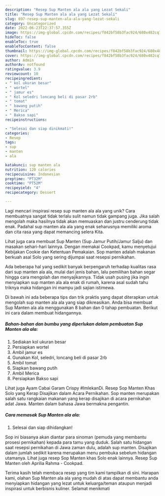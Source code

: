 ```yaml
---
description: "Resep Sup Manten ala ala yang Lezat Sekali"
title: "Resep Sup Manten ala ala yang Lezat Sekali"
slug: 697-resep-sup-manten-ala-ala-yang-lezat-sekali
category: Uncategorized
date: 2022-06-23T22:37:57.355Z
image: https://img-global.cpcdn.com/recipes/f842bf58b3fac924/680x482cq70/sup-manten-ala-ala-foto-resep-utama.jpg
hideToc: false
enableToc: true
enableTocContent: false
thumbnail: https://img-global.cpcdn.com/recipes/f842bf58b3fac924/680x482cq70/sup-manten-ala-ala-foto-resep-utama.jpg
cover: https://img-global.cpcdn.com/recipes/f842bf58b3fac924/680x482cq70/sup-manten-ala-ala-foto-resep-utama.jpg
author: Admin
authorAv: notfound
ratingvalue: 3.9
reviewcount: 10
recipeingredient:
- " kol ukuran besar"
- " wortel"
- " jamur es"
- " Kol seledri loncang beli di pasar 2rb"
- " tomat"
- " bawang putih"
- " Merica"
- " Bakso sapi"
recipeinstructions:

- "Selesai dan siap dinikmati!"
categories:
- Resep
tags:
- sup
- manten
- ala

katakunci: sup manten ala 
nutrition: 120 calories
recipecuisine: Indonesian
preptime: "PT32M"
cooktime: "PT52M"
recipeyield: "4"
recipecategory: Dessert

---
```





Lagi mencari inspirasi resep sup manten ala ala yang unik? Cara membuatnya sangat tidak terlalu sulit namun tidak gampang juga. Jika salah mengolah maka hasilnya tidak akan memuaskan dan justru cenderung tidak enak. Padahal sup manten ala ala yang enak seharusnya memiliki aroma dan cita rasa yang dapat memancing selera Kita.





Lihat juga cara membuat Sup Manten (Sup Jamur Putih/Jamur Salju) dan masakan sehari-hari lainnya. Dengan memakai Cookpad, kamu menyetujui Kebijakan Cookie dan Ketentuan Pemakaian. Sop manten adalah makanan berkuah asal Solo yang sering dijumpai saat resepsi pernikahan.

Ada beberapa hal yang sedikit banyak berpengaruh terhadap kualitas rasa dari sup manten ala ala, mulai dari jenis bahan, lalu pemilihan bahan segar hingga cara mengolah dan menyajikannya. Tidak usah pusing jika ingin menyiapkan sup manten ala ala enak di rumah, karena asal sudah tahu triknya maka hidangan ini mampu jadi sajian istimewa.






Di bawah ini ada beberapa tips dan trik praktis yang dapat diterapkan untuk mengolah sup manten ala ala yang siap dikreasikan. Anda bisa membuat Sup Manten ala ala menggunakan 8 bahan dan 0 tahap pembuatan. Berikut ini cara dalam membuat hidangannya.

<!--inarticleads1-->

##### Bahan-bahan dan bumbu yang diperlukan dalam pembuatan Sup Manten ala ala:

1. Sediakan  kol ukuran besar
1. Persiapkan  wortel
1. Ambil  jamur es
1. Gunakan  Kol, seledri, loncang beli di pasar 2rb
1. Ambil  tomat
1. Siapkan  bawang putih
1. Ambil  Merica
1. Persiapkan  Bakso sapi


Lihat juga Ayam Cabai Garam Crispy #ImlekanDi. Resep Sop Manten Khas Solo yang Kerap Disajikan dalam Acara Pernikahan. Sop manten merupakan salah satu rangkaian makanan yang kerap disajikan di acara pernikahan adat Jawa. Manten dalam bahasa Jawa bermakna pengantin. 

<!--inarticleads2-->

##### Cara memasak Sup Manten ala ala:


1. Selesai dan siap dihidangkan!

Sop ini biasanya akan diantar para sinoman (pemuda yang membantu prosesi pernikahan) kepada para tamu yang duduk. Salah satu hidangan saat resepsi pernikahan di Jawa zaman dulu, adalah sup manten. Disajikan dalam jumlah sedikit karena merupakan menu pembuka sebelum hidangan utamanya. Lihat juga resep Sop Manten khas Solo enak lainnya. Resep Sup Manten oleh Aprilia Rahma - Cookpad. 

Terima kasih telah membaca resep yang tim kami tampilkan di sini. Harapan kami, olahan Sup Manten ala ala yang mudah di atas dapat membantu anda menyiapkan hidangan yang lezat untuk keluarga/teman ataupun menjadi inspirasi untuk berbisnis kuliner. Selamat menikmati
